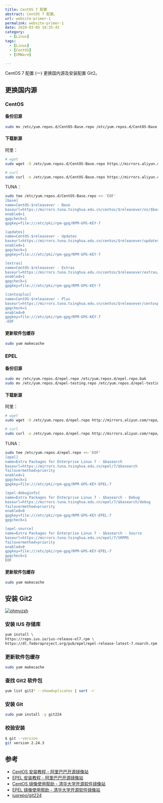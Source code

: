 ```yaml
---
title: CentOS 7 配置
abstract: CentOS 7 配置。
url: website-primer-1
permalink: website-primer-1
date: 2020-03-05 18:35:43
category:
  - [Linux]
tags:
  - [Linux]
  - [CentOS]
  - [VMWare]

---
```


CentOS 7 配置 (一) 更换国内源及安装配置 Git2。

## 更换国内源

### CentOS

#### 备份旧源

```bash
sudo mv /etc/yum.repos.d/CentOS-Base.repo /etc/yum.repos.d/CentOS-Base.repo.bak
```

#### 下载新源

阿里：

```bash
# wget
sudo wget -O /etc/yum.repos.d/CentOS-Base.repo https://mirrors.aliyun.com/repo/Centos-7.repo

# curl
sudo curl -o /etc/yum.repos.d/CentOS-Base.repo https://mirrors.aliyun.com/repo/Centos-7.repo
```

TUNA：

```bash
sudo tee /etc/yum.repos.d/CentOS-Base.repo <<-'EOF'
[base]
name=CentOS-$releasever - Base
baseurl=https://mirrors.tuna.tsinghua.edu.cn/centos/$releasever/os/$basearch/
enabled=1
gpgcheck=1
gpgkey=file:///etc/pki/rpm-gpg/RPM-GPG-KEY-7

[updates]
name=CentOS-$releasever - Updates
baseurl=https://mirrors.tuna.tsinghua.edu.cn/centos/$releasever/updates/$basearch/
enabled=1
gpgcheck=1
gpgkey=file:///etc/pki/rpm-gpg/RPM-GPG-KEY-7

[extras]
name=CentOS-$releasever - Extras
baseurl=https://mirrors.tuna.tsinghua.edu.cn/centos/$releasever/extras/$basearch/
enabled=1
gpgcheck=1
gpgkey=file:///etc/pki/rpm-gpg/RPM-GPG-KEY-7

[centosplus]
name=CentOS-$releasever - Plus
baseurl=https://mirrors.tuna.tsinghua.edu.cn/centos/$releasever/centosplus/$basearch/
gpgcheck=1
enabled=0
gpgkey=file:///etc/pki/rpm-gpg/RPM-GPG-KEY-7
-EOF
```

#### 更新软件包缓存

```bash
sudo yum makecache
```

### EPEL

#### 备份旧源

```bash
sudo mv /etc/yum.repos.d/epel.repo /etc/yum.repos.d/epel.repo.bak
sudo mv /etc/yum.repos.d/epel-testing.repo /etc/yum.repos.d/epel-testing.repo.bak
```

#### 下载新源

阿里：

```bash
# wget
sudo wget -O /etc/yum.repos.d/epel.repo http://mirrors.aliyun.com/repo/epel-7.repo

# curl
sudo curl -o /etc/yum.repos.d/epel.repo http://mirrors.aliyun.com/repo/epel-7.repo
```

TUNA：

```bash
sudo tee /etc/yum.repos.d/epel.repo <<-'EOF'
[epel]
name=Extra Packages for Enterprise Linux 7 - $basearch
baseurl=https://mirrors.tuna.tsinghua.edu.cn/epel/7/$basearch
failovermethod=priority
enabled=1
gpgcheck=1
gpgkey=file:///etc/pki/rpm-gpg/RPM-GPG-KEY-EPEL-7

[epel-debuginfo]
name=Extra Packages for Enterprise Linux 7 - $basearch - Debug
baseurl=https://mirrors.tuna.tsinghua.edu.cn/epel/7/$basearch/debug
failovermethod=priority
enabled=0
gpgkey=file:///etc/pki/rpm-gpg/RPM-GPG-KEY-EPEL-7
gpgcheck=1

[epel-source]
name=Extra Packages for Enterprise Linux 7 - $basearch - Source
baseurl=https://mirrors.tuna.tsinghua.edu.cn/epel/7/SRPMS
failovermethod=priority
enabled=0
gpgkey=file:///etc/pki/rpm-gpg/RPM-GPG-KEY-EPEL-7
gpgcheck=1
EOF
```

#### 更新软件包缓存

```bash
sudo yum makecache
```

## 安装 Git2

[![ohmyzsh](https://github-readme-stats.vercel.app/api/pin/?username=iusrepo&repo=git224&show_owner=true&theme=nightowl)](https://github.com/iusrepo/git224)

### 安装 IUS 存储库

```bash
yum install \
https://repo.ius.io/ius-release-el7.rpm \
https://dl.fedoraproject.org/pub/epel/epel-release-latest-7.noarch.rpm -y
```

### 更新软件包缓存

```bash
sudo yum makecache
```

### 查找 Git2 软件包

```bash
yum list git2* --showduplicates | sort -r
```

### 安装 Git

```bash
sudo yum install -y git224
```

### 校验安装

```bash
$ git --version
git version 2.24.3
```

## 参考

- [CentOS 安装教程 - 阿里巴巴开源镜像站](https://developer.aliyun.com/mirror/centos)
- [EPEL 安装教程 - 阿里巴巴开源镜像站](https://developer.aliyun.com/mirror/epel)
- [CentOS 镜像使用帮助 - 清华大学开源软件镜像站](https://mirrors.tuna.tsinghua.edu.cn/help/centos/)
- [EPEL 镜像使用帮助 - 清华大学开源软件镜像站](https://mirrors.tuna.tsinghua.edu.cn/help/epel/)
- [iusrepo/git224](https://github.com/iusrepo/git224)

